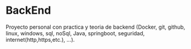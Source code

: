 # BackEnd
Proyecto personal con practica y teoria de backend (Docker, git, github, linux, windows, sql, noSql, Java, springboot, seguridad, internet(http,https,etc.), ...).
